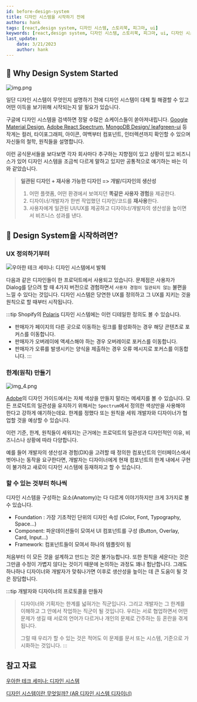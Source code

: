 ```yaml
---
id: before-design-system
title: 디자인 시스템을 시작하기 전에
authors: hank
tags: [react,design system, 디자인 시스템, 스토리북, 피그마, ui]
keywords: [react,design system, 디자인 시스템, 스토리북, 피그마, ui, 디자인 시스템은 왜 필요한지]
last_update:
    date: 3/21/2023
    author: hank
---
```



## 👹 Why Design System Started

![img.png](img.png)

일단 디자인 시스템이 무엇인지 설명하기 전에 디자인 시스템이 대체 뭘 해결할 수 있고 어떤 이득을 보기위해 시작되는지 알 필요가 있습니다.

구글에 디자인 시스템을 검색하면 정말 수많은 쇼케이스들이 쏟아져내립니다. 
[Google Material Design](https://m3.material.io/), 
[Adobe React Spectrum](https://react-spectrum.adobe.com/react-spectrum/index.html),
[MongoDB Design/ leafgreen-ui](https://www.mongodb.design/) 등 작게는 컬러, 타이포그래피, 아이콘, 여백부터 컴포넌트, 인터렉션까지
확인할 수 있으며 자신들의 철학, 원칙들을 설명합니다. 

이런 공식문서들을 보다보면 
각자 회사마다 추구하는 지향점이 있고 상황이 있고 비즈니스가 있어 디자인 시스템을 조금씩 다르게 말하고 있지만
공통적으로 얘기하는 바는 이와 같았습니다. 

> **일관된 디자인 + 재사용 가능한 디자인 => 개발/디자인의 생산성**
> 1. 어떤 플랫폼, 어떤 환경에서 보여지던 **똑같은 사용자 경험**을 제공한다.
> 2. 디자이너/개발자가 한번 작업했던 디자인/코드를 **재사용**한다.
> 3. 사용자에게 일관된 UI/UX를 제공하고 디자이너/개발자의 생산성을 높이면서 비즈니스 성과를 낸다.



## 👹 Design System을 시작하려면?

### UX 정의하기부터

![우아한 테크 세미나: 디자인 시스템에서 발췌](img_1.png)

다음과 같은 디자인들이 한 프로덕트에서 사용되고 있습니다. 문제점은 
사용자가 Dialog를 닫으려 할 때 4가지 버전으로 경험하면서 `사용자 경험이 일관되지 않는` 불편을 느낄 수 있다는 것입니다.
디자인 시스템은 당연한 UX를 정의하고 그 UX를 지키는 것을 원칙으로 할 때부터 시작됩니다.

:::tip
Shopify의 [Polaris](https://polaris.shopify.com/foundations/accessibility) 디자인 시스템에는 이런 디테일한 정의도 볼 수 있습니다.
- 판매자가 페이지의 다른 곳으로 이동하는 링크를 활성화하는 경우 해당 콘텐츠로 포커스를 이동합니다.
- 판매자가 오버레이에 액세스해야 하는 경우 오버레이로 포커스를 이동합니다.
- 판매자가 오류를 발생시키는 양식을 제출하는 경우 오류 메시지로 포커스를 이동합니다.
:::


### 한계(원칙) 만들기

![img_4.png](img_4.png)

[Adobe](https://spectrum.adobe.com/page/color-palette/)의 디자인 가이드에서는 자체 색상을 만들지 말라는 메세지를 볼 수 있습니다. 
모든 프로덕트의 일관성을 유지하기 위해서는 `Spectrum`에서 정의한 색상만을 사용해야 한다고 강하게 얘기하는데요.
한계를 정했다 또는 원칙을 세워 개발자와 디자이너가 협업할 것을 예상할 수 있습니다. 

이런 기준, 한계, 원칙들이 세워지는 근거에는 프로덕트의 일관성과 디자인적인 이유, 비즈니스나 상황에 따라 다양합니다. 

예를 들어 개발자의 생산성과 경험(DX)을 고려할 때 정의한 컴포넌트의 인터페이스에서 벗어나는 동작을 요구한다면, 개발자는 디자이너에게 현재 컴포넌트의 한계 내에서 구현이 불가하고 
새로이 디자인 시스템에 등재하자고 할 수 있습니다.


### 할 수 있는 것부터 하나씩

디자인 시스템을 구성하는 요소(Anatomy)는 다 다르게 이야기하지만 크게 3가지로 볼 수 있습니다. 
- Foundation : 가장 기초적인 단위의 디자인 속성 (Color, Font, Typography, Space...)
- Component: 파운데이션들이 모여서 UI 컴포넌트를 구성 (Button, Overlay, Card, Input...)
- Framework: 컴포넌트들이 모여서 하나의 템플릿이 됨

처음부터 이 모든 것을 설계하고 만드는 것은 불가능합니다. 또한 원칙을 세운다는 것은 그만큼 수정이 가볍지 않다는 것이기 때문에 논의하는 과정도 꽤나 험난합니다.
그래도 하나하나 디자이너와 개발자가 맞춰나가면 이후로 생산성을 높이는 데 큰 도움이 될 것은 장담합니다.

:::tip 개발자와 디자이너의 프로토콜을 만들자
> 디자이너와 기획자는 한계를 넓혀가는 직군입니다. 그리고 개발자는 그 한계를 이해하고 그 안에서 작업하는 직군이 될 것입니다.
> 우리는 서로 협업하면서 어떤 문제가 생길 때 서로의 언어가 다르거나 개인의 문제로 간주하는 등 혼란을 겪게 됩니다.
> 
> 그럴 때 우리가 할 수 있는 것은 적어도 이 문제를 문서 또는 시스템, 기준으로 가시화하는 것입니다.
:::


## 참고 자료

[우아한 테크 세미나: 디자인 시스템](https://www.youtube.com/watch?v=aVHLcQzcRbA)

[디자인 시스템이란 무엇일까? (AR 디자인 시스템 디자이너)](https://www.youtube.com/watch?v=tZUa3TwTlPA&t=50s)






